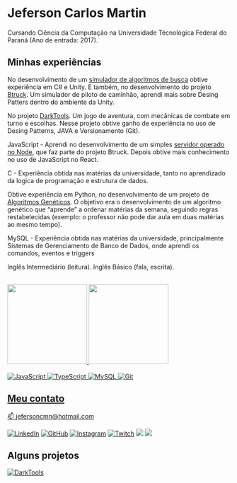 # Jeferson Carlos Martin

Cursando Ciência da Computação na Universidade Técnológica Federal do Paraná (Ano de entrada: 2017).

## Minhas experiências

No desenvolvimento de um [simulador de algoritmos de busca](https://github.com/jefersoncmn/Genetic-Algorithm) obtive experiência em C# e
Unity. E também, no desenvolvimento do projeto [Btruck](https://github.com/jefersoncmn/Btruck). Um simulador de piloto de 
caminhão, aprendi mais sobre Desing Patters dentro do ambiente da Unity.

No projeto [DarkTools](https://github.com/rafaelomodei/darktools). Um jogo de aventura, com mecânicas de combate em turno e 
escolhas. Nesse projeto obtive ganho de experiência no uso de Desing Patterns, JAVA e 
Versionamento (Git).
  
JavaScript - Aprendi no desenvolvimento de um simples [servidor operado no Node](https://github.com/jefersoncmn/BtruckServer), 
que faz parte do projeto Btruck. Depois obtive mais conhecimento no uso de JavaScript 
no React.

C - Experiência obtida nas matérias da universidade, tanto no aprendizado da logica de 
programação e estrutura de dados.

Obtive experiência em Python, no desenvolvimento de um projeto de [Algoritmos Genéticos](https://github.com/jefersoncmn/Genetic-Algorithm). O objetivo era o desenvolvimento de um algoritmo genético que “aprende” a 
ordenar matérias da semana, seguindo regras restabelecidas (exemplo: o professor não pode dar aula em duas matérias ao mesmo tempo).

MySQL - Experiência obtida nas matérias da universidade, principalmente Sistemas de
Gerenciamento de Banco de Dados, onde aprendi os comandos, eventos e triggers

Inglês Intermediário (leitura).
Inglês Básico (fala, escrita).

<br>

<div>
  <a href="https://github.com/jefersoncmn">
  <img height="180em" src="https://github-readme-stats.vercel.app/api?username=Jefersoncmn&show_icons=true&hide=issues,stars&theme=dracula"/>
  <img height="180em" src="https://github-readme-stats.vercel.app/api/top-langs/?username=Jefersoncmn&theme=dracula&layout=compact&langs_count=10"/>
</div>

<br/>
<div style="display: inline_block">

  <img alt="JavaScript" src="https://img.shields.io/badge/JavaScript-FFDC0B?style=for-the-badge&logo=javascript&logoColor=000&labelColor=FFDC0B" />

  <img alt="TypeScript" src="https://img.shields.io/badge/TypeScript-3276E6?style=for-the-badge&logo=typescript&logoColor=white&labelColor=3276E6" />

  <img alt="MySQL" src="https://img.shields.io/badge/mysql-000?&style=for-the-badge&logo=mysql&logoColor=white"/>

  <img alt="Git" src="https://img.shields.io/badge/git%20-%23F05033.svg?&style=for-the-badge&logo=git&logoColor=white"/>

</div>
  
## Meu contato

:mailbox: [jefersoncmn@hotmail.com](jefersoncmn@hotmail.com)

<div align="justify">

[<img alt="LinkedIn" src="https://img.shields.io/badge/LinkedIn-0077B5?style=for-the-badge&logo=linkedin&logoColor=white"/>](https://www.linkedin.com/in/jefcmn/)
[<img alt="GitHub" src="https://img.shields.io/badge/GitHub-100000?style=for-the-badge&logo=github&logoColor=white"/>](https://github.com/jefersoncmn)
[<img alt="Instagram" src="https://img.shields.io/badge/Instagram-E4405F?style=for-the-badge&logo=instagram&logoColor=white"/>](https://www.instagram.com/jefersoncmn/)
[<img alt="Twitch" src="https://img.shields.io/badge/Twitch-9146FF?style=for-the-badge&logo=twitch&logoColor=white"/>](https://www.twitch.tv/jefcmn)
[<img src="https://img.shields.io/badge/YouTube-FF0000?style=for-the-badge&logo=youtube&logoColor=white"/>](https://www.youtube.com/channel/UCa_rv4hq2RvkDMWHok4hcmw)
[<img src="https://img.shields.io/badge/-Gmail-%23333?style=for-the-badge&logo=gmail&logoColor=white"/>](mailto:jefersoncmnn@gmail.com)
  
## Alguns projetos

[![DarkTools](https://github-readme-stats.vercel.app/api/pin/?username=rafaelomodei&repo=darktools&theme=dracula)](https://github.com/rafaelomodei/darktools)
